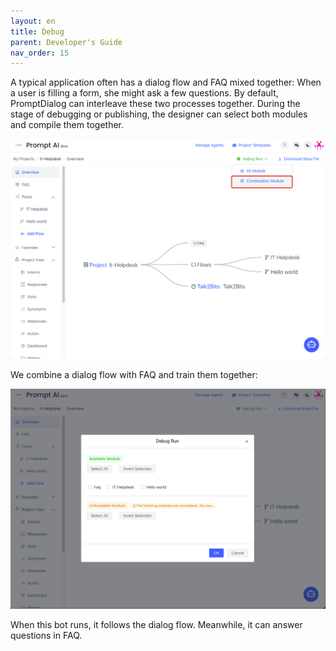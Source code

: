```yaml
---
layout: en
title: Debug
parent: Developer's Guide
nav_order: 15
---
```

A typical application often has a dialog flow and FAQ mixed together: When a user is filling a form, she might ask a few questions.  By default, PromptDialog can interleave these two processes together.  During the stage of debugging or publishing, the designer can select both modules and compile them together.  

![01](/assets/images/tutorial/flow_and_faq/1.png)

We combine a dialog flow with FAQ and train them together:

![02](/assets/images/tutorial/flow_and_faq/2.png)

When this bot runs,  it follows the dialog flow.  Meanwhile, it can answer questions in FAQ.
